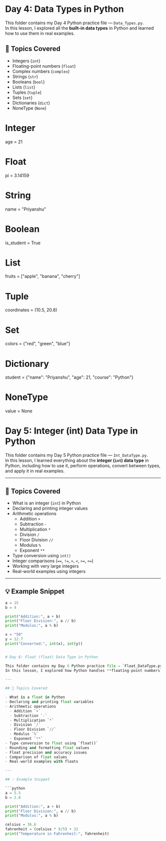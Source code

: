 # Day 4: Data Types in Python

This folder contains my Day 4 Python practice file — `Data_Types.py`.  
In this lesson, I explored all the **built-in data types** in Python and learned how to use them in real examples.

## 🧠 Topics Covered
- Integers (`int`)
- Floating-point numbers (`float`)
- Complex numbers (`complex`)
- Strings (`str`)
- Booleans (`bool`)
- Lists (`list`)
- Tuples (`tuple`)
- Sets (`set`)
- Dictionaries (`dict`)
- NoneType (`None`)

# Integer
age = 21

# Float
pi = 3.14159

# String
name = "Priyanshu"

# Boolean
is_student = True

# List
fruits = ["apple", "banana", "cherry"]

# Tuple
coordinates = (10.5, 20.8)

# Set
colors = {"red", "green", "blue"}

# Dictionary
student = {"name": "Priyanshu", "age": 21, "course": "Python"}

# NoneType
value = None


# Day 5: Integer (int) Data Type in Python

This folder contains my Day 5 Python practice file — `Int_DataType.py`.  
In this lesson, I learned everything about the **integer (`int`) data type** in Python, including how to use it, perform operations, convert between types, and apply it in real examples.

---

## 🧠 Topics Covered

- What is an integer (`int`) in Python  
- Declaring and printing integer values  
- Arithmetic operations  
  - Addition `+`  
  - Subtraction `-`  
  - Multiplication `*`  
  - Division `/`  
  - Floor Division `//`  
  - Modulus `%`  
  - Exponent `**`  
- Type conversion using `int()`  
- Integer comparisons (`==`, `!=`, `>`, `<`, `>=`, `<=`)  
- Working with very large integers  
- Real-world examples using integers  

---

## 💡 Example Snippet

```python
a = 15
b = 4

print("Addition:", a + b)
print("Floor Division:", a // b)
print("Modulus:", a % b)

x = "50"
y = 12.7
print("Converted:", int(x), int(y))


# Day 6: Float (float) Data Type in Python

This folder contains my Day 6 Python practice file — `Float_DataType.py`.  
In this lesson, I explored how Python handles **floating-point numbers (decimal values)** and how to perform arithmetic, conversions, rounding, and formatting operations with them.

---

## 🧠 Topics Covered

- What is a float in Python  
- Declaring and printing float variables  
- Arithmetic operations  
  - Addition `+`  
  - Subtraction `-`  
  - Multiplication `*`  
  - Division `/`  
  - Floor Division `//`  
  - Modulus `%`  
  - Exponent `**`  
- Type conversion to float using `float()`  
- Rounding and formatting float values  
- Float precision and accuracy issues  
- Comparison of float values  
- Real-world examples with floats  

---

## 💡 Example Snippet

```python
a = 5.5
b = 2.0

print("Addition:", a + b)
print("Floor Division:", a // b)
print("Modulus:", a % b)

celsius = 36.6
fahrenheit = (celsius * 9/5) + 32
print("Temperature in Fahrenheit:", fahrenheit)

